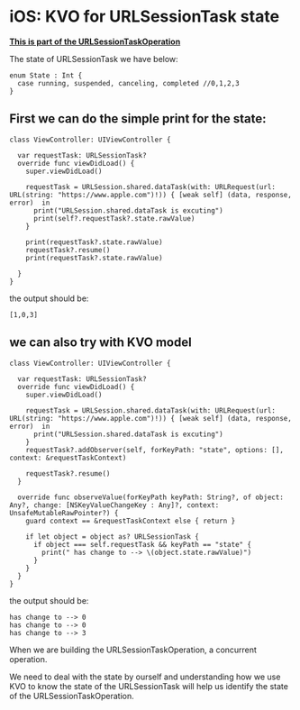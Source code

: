 
# iOS: KVO for URLSessionTask state

[**This is part of the URLSessionTaskOperation**](https://github.com/RENCHILIU/PSOperations/blob/master/PSOperations/URLSessionTaskOperation.swift)

The state of URLSessionTask we have below:
```
enum State : Int {
  case running, suspended, canceling, completed //0,1,2,3
}

```


## First we can do the simple print for the state:
```
class ViewController: UIViewController {
  
  var requestTask: URLSessionTask?
  override func viewDidLoad() {
    super.viewDidLoad()
    
    requestTask = URLSession.shared.dataTask(with: URLRequest(url: URL(string: "https://www.apple.com")!)) { [weak self] (data, response, error)  in
      print("URLSession.shared.dataTask is excuting")
      print(self?.requestTask?.state.rawValue)
    }
    
    print(requestTask?.state.rawValue)
    requestTask?.resume()
    print(requestTask?.state.rawValue)
    
  }
}
```

the output should be: 
```
[1,0,3]
```


## we can also try with KVO model
```
class ViewController: UIViewController {
  
  var requestTask: URLSessionTask?
  override func viewDidLoad() {
    super.viewDidLoad()

    requestTask = URLSession.shared.dataTask(with: URLRequest(url: URL(string: "https://www.apple.com")!)) { [weak self] (data, response, error)  in
      print("URLSession.shared.dataTask is excuting")
    }
    requestTask?.addObserver(self, forKeyPath: "state", options: [], context: &requestTaskContext)
    
    requestTask?.resume()
  }
  
  override func observeValue(forKeyPath keyPath: String?, of object: Any?, change: [NSKeyValueChangeKey : Any]?, context: UnsafeMutableRawPointer?) {
    guard context == &requestTaskContext else { return }
    
    if let object = object as? URLSessionTask {
      if object === self.requestTask && keyPath == "state" {
        print(" has change to --> \(object.state.rawValue)")
      }
    }
  }
}
```

the output should be:
```
has change to --> 0
has change to --> 0
has change to --> 3
```


When we are building the URLSessionTaskOperation, a concurrent operation.

We need to deal with the state by ourself and understanding how we use KVO to know the state of the URLSessionTask will help us identify the state of the URLSessionTaskOperation.
